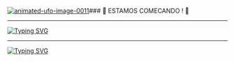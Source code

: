 <a href="https://www.animatedimages.org/cat-ufo-34.htm"><img src="https://www.animatedimages.org/data/media/34/animated-ufo-image-0011.gif" border="0" alt="animated-ufo-image-0011" /></a>### 🫥 ESTAMOS COMECANDO ! 🫥
<hr>
<a href="https://git.io/typing-svg"><img src="https://readme-typing-svg.herokuapp.com?font=Arial&weight=20&size=14&pause=1000&background=3DBB5A00&center=true&vCenter=true&width=435&lines=Estou+come%C3%A7ando+;No+momento+me+sinto;Um+UFO!" alt="Typing SVG" /></a>

<hr>
<div>

</div>
<a href="https://git.io/typing-svg"><img src="https://readme-typing-svg.herokuapp.com?font=Arial&weight=20&size=14&pause=1000&center=true&vCenter=true&width=435&lines=QUE+OS+JOGOS;Come%C3%A7em" alt="Typing SVG" /></a>
